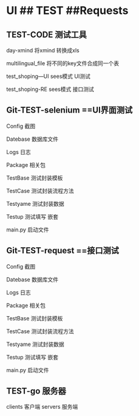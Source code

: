# UI ## TEST ##Requests
## TEST-CODE 测试工具
day-xmind 将xmind 转换成xls

multilingual_file 将不同的key文件合成同一个表

test_shoping—UI sees模式 UI测试

test_shoping-RE sees模式 接口测试

## Git-TEST-selenium ==UI界面测试

Config 截图
      
Datebase 数据库文件
      
Logs 日志
      
Package 相关包
      
TestBase 测试封装模板
      
TestCase 测试封装流程方法
      
Testyame 测试封装数据
      
Testup 测试填写 嵌套
  
main.py 启动文件  



## Git-TEST-request ==接口测试

Config 截图
    
Datebase 数据库文件
    
Logs 日志
    
Package 相关包
    
TestBase 测试封装模板
    
TestCase 测试封装流程方法
    
Testyame 测试封装数据
    
Testup 测试填写 嵌套

main.py 启动文件  

## TEST-go 服务器
clients 客户端
servers 服务端
